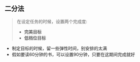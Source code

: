 ## 二分法

> 在设定任务的时候，设置两个完成度:
>
> + **完美目标**
> + **低档位目标**

+ 制定目标的时候，留一些弹性时间，别安排的太满
+ 假如要读60分钟的书，可以设置90分钟，只要在这期间完成就好